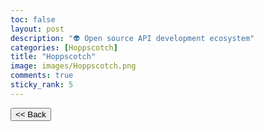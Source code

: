 ```yaml
---
toc: false
layout: post
description: "👽 Open source API development ecosystem"
categories: [Hoppscotch]
title: "Hoppscotch"
image: images/Hoppscotch.png
comments: true
sticky_rank: 5
---
```


<button class="back-button" onclick="window.history.back()"><< Back</button>

